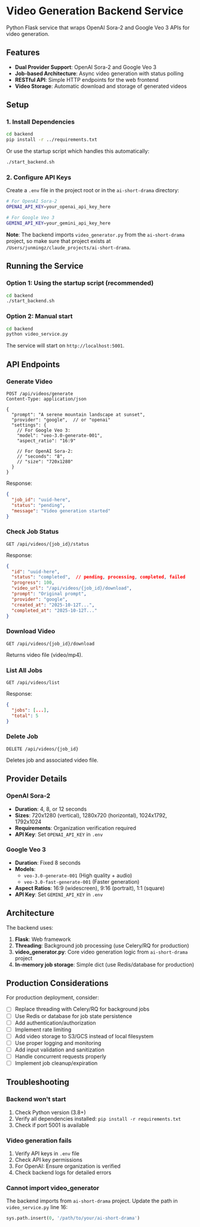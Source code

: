 # Video Generation Backend Service

Python Flask service that wraps OpenAI Sora-2 and Google Veo 3 APIs for video generation.

## Features

- **Dual Provider Support**: OpenAI Sora-2 and Google Veo 3
- **Job-based Architecture**: Async video generation with status polling
- **RESTful API**: Simple HTTP endpoints for the web frontend
- **Video Storage**: Automatic download and storage of generated videos

## Setup

### 1. Install Dependencies

```bash
cd backend
pip install -r ../requirements.txt
```

Or use the startup script which handles this automatically:

```bash
./start_backend.sh
```

### 2. Configure API Keys

Create a `.env` file in the project root or in the `ai-short-drama` directory:

```bash
# For OpenAI Sora-2
OPENAI_API_KEY=your_openai_api_key_here

# For Google Veo 3
GEMINI_API_KEY=your_gemini_api_key_here
```

**Note**: The backend imports `video_generator.py` from the `ai-short-drama` project, so make sure that project exists at `/Users/junmingz/claude_projects/ai-short-drama`.

## Running the Service

### Option 1: Using the startup script (recommended)

```bash
cd backend
./start_backend.sh
```

### Option 2: Manual start

```bash
cd backend
python video_service.py
```

The service will start on `http://localhost:5001`.

## API Endpoints

### Generate Video

```http
POST /api/videos/generate
Content-Type: application/json

{
  "prompt": "A serene mountain landscape at sunset",
  "provider": "google",  // or "openai"
  "settings": {
    // For Google Veo 3:
    "model": "veo-3.0-generate-001",
    "aspect_ratio": "16:9"

    // For OpenAI Sora-2:
    // "seconds": "8",
    // "size": "720x1280"
  }
}
```

Response:
```json
{
  "job_id": "uuid-here",
  "status": "pending",
  "message": "Video generation started"
}
```

### Check Job Status

```http
GET /api/videos/{job_id}/status
```

Response:
```json
{
  "id": "uuid-here",
  "status": "completed",  // pending, processing, completed, failed
  "progress": 100,
  "video_url": "/api/videos/{job_id}/download",
  "prompt": "Original prompt",
  "provider": "google",
  "created_at": "2025-10-12T...",
  "completed_at": "2025-10-12T..."
}
```

### Download Video

```http
GET /api/videos/{job_id}/download
```

Returns video file (video/mp4).

### List All Jobs

```http
GET /api/videos/list
```

Response:
```json
{
  "jobs": [...],
  "total": 5
}
```

### Delete Job

```http
DELETE /api/videos/{job_id}
```

Deletes job and associated video file.

## Provider Details

### OpenAI Sora-2

- **Duration**: 4, 8, or 12 seconds
- **Sizes**: 720x1280 (vertical), 1280x720 (horizontal), 1024x1792, 1792x1024
- **Requirements**: Organization verification required
- **API Key**: Set `OPENAI_API_KEY` in `.env`

### Google Veo 3

- **Duration**: Fixed 8 seconds
- **Models**:
  - `veo-3.0-generate-001` (High quality + audio)
  - `veo-3.0-fast-generate-001` (Faster generation)
- **Aspect Ratios**: 16:9 (widescreen), 9:16 (portrait), 1:1 (square)
- **API Key**: Set `GEMINI_API_KEY` in `.env`

## Architecture

The backend uses:

1. **Flask**: Web framework
2. **Threading**: Background job processing (use Celery/RQ for production)
3. **video_generator.py**: Core video generation logic from `ai-short-drama` project
4. **In-memory job storage**: Simple dict (use Redis/database for production)

## Production Considerations

For production deployment, consider:

- [ ] Replace threading with Celery/RQ for background jobs
- [ ] Use Redis or database for job state persistence
- [ ] Add authentication/authorization
- [ ] Implement rate limiting
- [ ] Add video storage to S3/GCS instead of local filesystem
- [ ] Use proper logging and monitoring
- [ ] Add input validation and sanitization
- [ ] Handle concurrent requests properly
- [ ] Implement job cleanup/expiration

## Troubleshooting

### Backend won't start

1. Check Python version (3.8+)
2. Verify all dependencies installed: `pip install -r requirements.txt`
3. Check if port 5001 is available

### Video generation fails

1. Verify API keys in `.env` file
2. Check API key permissions
3. For OpenAI: Ensure organization is verified
4. Check backend logs for detailed errors

### Cannot import video_generator

The backend imports from `ai-short-drama` project. Update the path in `video_service.py` line 16:

```python
sys.path.insert(0, '/path/to/your/ai-short-drama')
```
